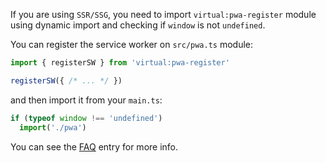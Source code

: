 If you are using `SSR/SSG`, you need to import `virtual:pwa-register` module using dynamic import and checking if `window` is not `undefined`.

You can register the service worker on `src/pwa.ts` module:

```ts
import { registerSW } from 'virtual:pwa-register'

registerSW({ /* ... */ })
```

and then import it from your `main.ts`:

```ts
if (typeof window !== 'undefined')
  import('./pwa')
```

You can see the [FAQ](/guide/faq.md#navigator-window-is-undefined) entry for more info.
